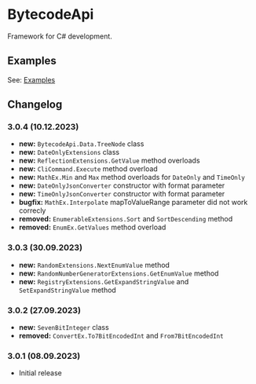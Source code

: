 # BytecodeApi

Framework for C# development.

## Examples

See: [Examples](https://github.com/bytecode77/bytecode-api/blob/master/BytecodeApi/README.md)

## Changelog

### 3.0.4 (10.12.2023)

* **new:** `BytecodeApi.Data.TreeNode` class
* **new:** `DateOnlyExtensions` class
* **new:** `ReflectionExtensions.GetValue` method overloads
* **new:** `CliCommand.Execute` method overload
* **new:** `MathEx.Min` and `Max` method overloads for `DateOnly` and `TimeOnly`
* **new:** `DateOnlyJsonConverter` constructor with format parameter
* **new:** `TimeOnlyJsonConverter` constructor with format parameter
* **bugfix:** `MathEx.Interpolate` mapToValueRange parameter did not work correcly
* **removed:** `EnumerableExtensions.Sort` and `SortDescending` method
* **removed:** `EnumEx.GetValues` method overload

### 3.0.3 (30.09.2023)

* **new:** `RandomExtensions.NextEnumValue` method
* **new:** `RandomNumberGeneratorExtensions.GetEnumValue` method
* **new:** `RegistryExtensions.GetExpandStringValue` and `SetExpandStringValue` method

### 3.0.2 (27.09.2023)

* **new:** `SevenBitInteger` class
* **removed:** `ConvertEx.To7BitEncodedInt` and `From7BitEncodedInt`

### 3.0.1 (08.09.2023)

* Initial release